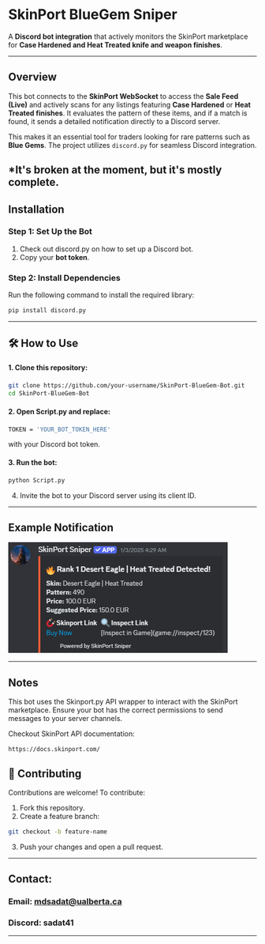 # SkinPort BlueGem Sniper

A **Discord bot integration** that actively monitors the SkinPort marketplace for **Case Hardened and Heat Treated knife and weapon finishes**.

---

##  Overview

This bot connects to the **SkinPort WebSocket** to access the **Sale Feed (Live)** and actively scans for any listings featuring **Case Hardened** or **Heat Treated finishes**. It evaluates the pattern of these items, and if a match is found, it sends a detailed notification directly to a Discord server. 

This makes it an essential tool for traders looking for rare patterns such as **Blue Gems**. The project utilizes `discord.py` for seamless Discord integration.

*It's broken at the moment, but it's mostly complete.
---

## Installation

### Step 1: Set Up the Bot
1. Check out discord.py on how to set up a Discord bot.
2. Copy your **bot token**.

### Step 2: Install Dependencies
Run the following command to install the required library:
```bash
pip install discord.py
```

---
## 🛠 How to Use
#### 1. Clone this repository:
```bash
git clone https://github.com/your-username/SkinPort-BlueGem-Bot.git
cd SkinPort-BlueGem-Bot
```
#### 2. Open Script.py and replace:
```bash
TOKEN = 'YOUR_BOT_TOKEN_HERE'
```
with your Discord bot token.

#### 3. Run the bot:
```bash
python Script.py
```
4. Invite the bot to your Discord server using its client ID.
---

##  Example Notification
![SkinPort Bot Example](https://github.com/Sadat41/SkinPort-BlueGem-Bot/blob/main/image.png?raw=true)

---

##  Notes
This bot uses the Skinport.py API wrapper to interact with the SkinPort marketplace.
Ensure your bot has the correct permissions to send messages to your server channels.

Checkout SkinPort API documentation:
```
https://docs.skinport.com/
```

## 🤝 Contributing
Contributions are welcome! To contribute:

1. Fork this repository.
2. Create a feature branch:
```bash
git checkout -b feature-name
```
3. Push your changes and open a pull request.

---
## Contact:
### Email: mdsadat@ualberta.ca
### Discord: sadat41
---
